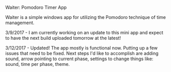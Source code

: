 Waiter: Pomodoro Timer App

Waiter is a simple windows app for utilizing the Pomodoro technique of time management.

3/9/2017 - I am currently working on an update to this mini app and expect to have the next build uploaded tomorrow at the latest!

3/12/2017 - Updated! The app mostly is functional now. Putting up a few issues that need to be fixed. Next steps I'd like to accomplish are adding sound, arrow pointing to current phase, settings to change things like: sound, time per phase, theme.